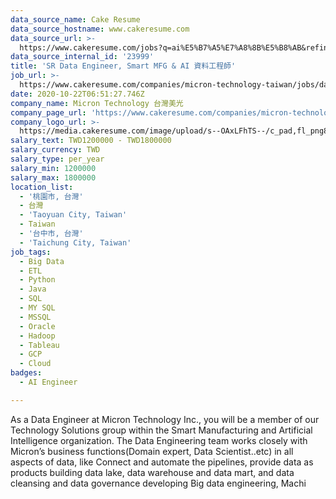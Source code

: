 ```yaml
---
data_source_name: Cake Resume
data_source_hostname: www.cakeresume.com
data_source_url: >-
  https://www.cakeresume.com/jobs?q=ai%E5%B7%A5%E7%A8%8B%E5%B8%AB&refinementList%5Blang_[…]y_type%5D=per_year&range%5Bsalary_range%5D%5Bmin%5D=1000000
data_source_internal_id: '23999'
title: 'SR Data Engineer, Smart MFG & AI 資料工程師'
job_url: >-
  https://www.cakeresume.com/companies/micron-technology-taiwan/jobs/data-engineer-sr-data-engineer-smart-mfg-amp-ai
date: 2020-10-22T06:51:27.746Z
company_name: Micron Technology 台灣美光
company_page_url: 'https://www.cakeresume.com/companies/micron-technology-taiwan'
company_logo_url: >-
  https://media.cakeresume.com/image/upload/s--OAxLFhTS--/c_pad,fl_png8,h_200,w_200/v1599703094/soca7cpy9d8z6sh3ith7.png
salary_text: TWD1200000 - TWD1800000
salary_currency: TWD
salary_type: per_year
salary_min: 1200000
salary_max: 1800000
location_list:
  - '桃園市, 台灣'
  - 台灣
  - 'Taoyuan City, Taiwan'
  - Taiwan
  - '台中市, 台灣'
  - 'Taichung City, Taiwan'
job_tags:
  - Big Data
  - ETL
  - Python
  - Java
  - SQL
  - MY SQL
  - MSSQL
  - Oracle
  - Hadoop
  - Tableau
  - GCP
  - Cloud
badges:
  - AI Engineer

---
```


As a Data Engineer at Micron Technology Inc., you will be a member of our Technology Solutions group within the Smart Manufacturing and Artificial Intelligence organization. The Data Engineering team works closely with Micron’s business functions(Domain expert, Data Scientist..etc) in all aspects of data, like Connect and automate the pipelines, provide data as products building data lake, data warehouse and data mart, and data cleansing and data governance developing Big data engineering, Machi